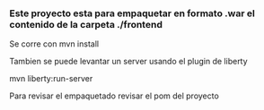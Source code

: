 ### Este proyecto esta para empaquetar en formato .war el contenido de la carpeta ./frontend

Se corre con mvn install

Tambien se puede levantar un server usando el plugin de liberty

mvn liberty:run-server

Para revisar el empaquetado revisar el pom del proyecto